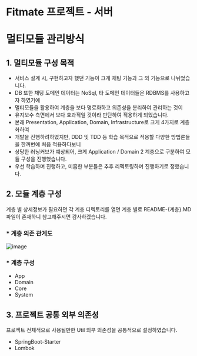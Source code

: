 # Fitmate 프로젝트 - 서버 <br/> <br/> 멀티모듈 관리방식

## 1. 멀티모듈 구성 목적
- 서비스 설계 시, 구현하고자 했던 기능이 크게 채팅 기능과 그 외 기능으로 나뉘었습니다.
- DB 또한 채팅 도메인 데이터는 NoSql, 타 도메인 데이터들은 RDBMS를 사용하고자 하였기에
- 멀티모듈을 활용하여 계층을 보다 명료화하고 의존성을 분리하여 관리하는 것이
- 유지보수 측면에서 보다 효과적일 것이라 판단하여 적용하게 되었습니다.
- 본래 Presentation, Application, Domain, Infrastructure로 크게 4가지로 계층화하여
- 개발을 진행하려하였지만, DDD 및 TDD 등 학습 목적으로 적용할 다양한 방법론들을 한꺼번에 처음 적용하다보니
- 상당한 러닝커브가 예상되어, 크게 Application / Domain 2 계층으로 구분하여 모듈 구성을 진행했습니다.
- 우선 학습하며 진행하고, 미흡한 부분들은 추후 리펙토링하며 진행하기로 정했습니다.

## 2. 모듈 계층 구성
계층 별 상세정보가 필요하면 각 계층 디렉토리를 열면 계층 별로 README-{계층}.MD 파일이 존재하니
참고해주시면 감사하겠습니다.

<h3> * 계층 의존 관계도 </h3>

![image](https://github.com/mirea70/fitmate-back/assets/101246806/52fa32e3-6224-4adc-a9b4-9727b0ecc99f)


<h3> * 계층 구성 </h3>

- App
- Domain
- Core
- System

## 3. 프로젝트 공통 외부 의존성
프로젝트 전체적으로 사용될만한 Util 외부 의존성을 공통적으로 설정하였습니다.
- SpringBoot-Starter
- Lombok
